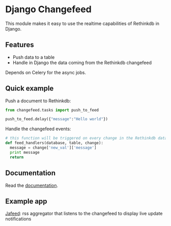 Django Changefeed
=================

This module makes it easy to use the realtime capabilities of Rethinkdb in Django.

Features
--------

- Push data to a table
- Handle in Django the data coming from the Rethinkdb changefeed

Depends on Celery for the async jobs.

Quick example
-------------

Push a document to Rethinkdb:

  ```python
from changefeed.tasks import push_to_feed

push_to_feed.delay({"message":"Hello world"})
  ```
Handle the changefeed events:
  
  ```python
# this function will be triggered on every change in the Rethinkdb data
def feed_handlers(database, table, change):
	message = change['new_val']['message']
	print message
	return
  ```

Documentation
-------------

Read the [documentation](http://django-changefeed.readthedocs.io/en/latest/).

Example app
-----------

[Jafeed](https://github.com/synw/jafeed): rss aggregator that listens to the changefeed to display 
live update notifications